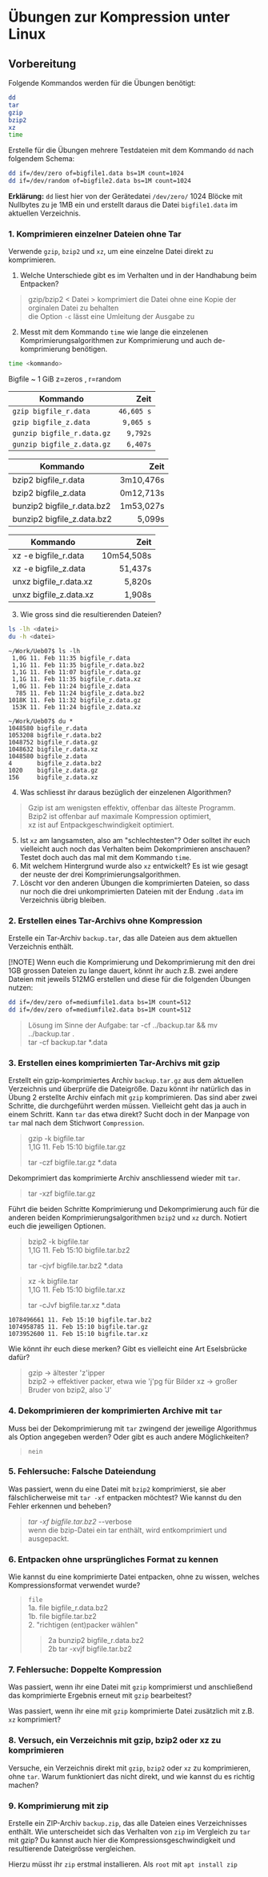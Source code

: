 # Übungen zur Kompression unter Linux

## Vorbereitung

Folgende Kommandos werden für die Übungen benötigt:
```bash
dd
tar
gzip
bzip2
xz
time
```

Erstelle für die Übungen mehrere Testdateien mit dem Kommando `dd` nach folgendem Schema:
```bash
dd if=/dev/zero of=bigfile1.data bs=1M count=1024
dd if=/dev/random of=bigfile2.data bs=1M count=1024
```
**Erklärung:** `dd` liest hier von der Gerätedatei `/dev/zero/` 1024 Blöcke mit Nullbytes zu je 1MB ein und erstellt daraus die Datei `bigfile1.data` im aktuellen Verzeichnis.

### 1. Komprimieren einzelner Dateien ohne Tar
Verwende `gzip`, `bzip2` und `xz`, um eine einzelne Datei direkt zu komprimieren. 

1. Welche Unterschiede gibt es im Verhalten und in der Handhabung beim Entpacken?  
> gzip/bzip2 < Datei > komprimiert die Datei ohne eine Kopie der orginalen Datei zu behalten  
> die Option `-c` lässt eine Umleitung der Ausgabe zu  
2. Messt mit dem Kommando `time` wie lange die einzelenen Komprimierungsalgorithmen zur Komprimierung und auch de-komprimierung benötigen.
```bash
time <kommando>
```

 Bigfile ~ 1 GiB z=zeros , r=random  

| Kommando | Zeit |
|----------|-----:|
| `gzip bigfile_r.data`|       `46,605 s`|
| `gzip bigfile_z.data`     |   `9,065 s`|
| `gunzip bigfile_r.data.gz`   | `9,792s`| 
| `gunzip bigfile_z.data.gz`  |  `6,407s`| 

| Kommando | Zeit |
|----------|-----:|
| bzip2 bigfile_r.data      |  3m10,476s | 
| bzip2 bigfile_z.data      |  0m12,713s | 
| bunzip2 bigfile_r.data.bz2 | 1m53,027s | 
| bunzip2 bigfile_z.data.bz2 |    5,099s | 

| Kommando | Zeit |
|----------|-----:|
| xz -e bigfile_r.data 	  |   10m54,508s | 
| xz -e bigfile_z.data    |      51,437s | 
| unxz  bigfile_r.data.xz |       5,820s | 
| unxz  bigfile_z.data.xz |       1,908s | 


3. Wie gross sind die resultierenden Dateien? 
```bash
ls -lh <datei>
du -h <datei>
```

```
~/Work/Ueb07$ ls -lh
 1,0G 11. Feb 11:35 bigfile_r.data
 1,1G 11. Feb 11:35 bigfile_r.data.bz2
 1,1G 11. Feb 11:07 bigfile_r.data.gz
 1,1G 11. Feb 11:35 bigfile_r.data.xz
 1,0G 11. Feb 11:24 bigfile_z.data
  785 11. Feb 11:24 bigfile_z.data.bz2
1018K 11. Feb 11:32 bigfile_z.data.gz
 153K 11. Feb 11:24 bigfile_z.data.xz

~/Work/Ueb07$ du *
1048580 bigfile_r.data
1053208 bigfile_r.data.bz2
1048752 bigfile_r.data.gz
1048632 bigfile_r.data.xz
1048580 bigfile_z.data
4       bigfile_z.data.bz2
1020    bigfile_z.data.gz
156     bigfile_z.data.xz

```

4. Was schliesst ihr daraus bezüglich der einzelenen Algorithmen?

> Gzip ist am wenigsten effektiv, offenbar das älteste Programm.  
> Bzip2 ist offenbar auf maximale Kompression optimiert,  
> xz ist auf Entpackgeschwindigkeit optimiert.  

5. Ist `xz` am langsamsten, also am "schlechtesten"? Oder solltet ihr euch vielleicht auch noch das Verhalten beim Dekomprimieren anschauen? Testet doch auch das mal mit dem Kommando `time`.
6. Mit welchem Hintergrund wurde also `xz` entwickelt? Es ist wie gesagt der neuste der drei Komprimierungsalgorithmen.
7. Löscht vor den anderen Übungen die komprimierten Dateien, so dass nur noch die drei unkomprimierten Dateien mit der Endung `.data` im Verzeichnis übrig bleiben.

### 2. Erstellen eines Tar-Archivs ohne Kompression
Erstelle ein Tar-Archiv `backup.tar`, das alle Dateien aus dem aktuellen Verzeichnis enthält.

[!NOTE]
Wenn euch die Komprimierung und Dekomprimierung mit den drei 1GB grossen Dateien zu lange dauert, könnt ihr auch z.B. zwei andere Dateien mit jeweils 512MG erstellen und diese für die folgenden Übungen nutzen:
```bash
dd if=/dev/zero of=mediumfile1.data bs=1M count=512
dd if=/dev/zero of=mediumfile2.data bs=1M count=512
```

> Lösung im Sinne der Aufgabe: tar -cf ../backup.tar && mv ../backup.tar .  
> tar -cf backup.tar *.data  

### 3. Erstellen eines komprimierten Tar-Archivs mit gzip
Erstellt ein gzip-komprimiertes Archiv `backup.tar.gz` aus dem aktuellen 
Verzeichnis und überprüfe die Dateigröße. Dazu könnt ihr natürlich das in Übung 2 
erstellte Archiv einfach mit `gzip` komprimieren. Das sind aber zwei Schritte, die 
durchgeführt werden müssen. Vielleicht geht das ja auch in einem Schritt. Kann 
`tar` das etwa direkt? Sucht doch in der Manpage von `tar` mal nach dem Stichwort 
`Compression`.

> gzip -k bigfile.tar  
> 1,1G 11. Feb 15:10 bigfile.tar.gz  
>   
> tar -czf bigfile.tar.gz *.data    

Dekomprimiert das komprimierte Archiv anschliessend wieder mit `tar`.

> tar -xzf bigfile.tar.gz  

Führt die beiden Schritte Komprimierung und Dekomprimierung auch für die anderen beiden Komprimierungsalgorithmen `bzip2` und `xz` durch. Notiert euch die jeweiligen Optionen.

> bzip2 -k bigfile.tar  
> 1,1G 11. Feb 15:10 bigfile.tar.bz2  
>   
> tar -cjvf bigfile.tar.bz2 *.data   

> xz -k bigfile.tar  
> 1,1G 11. Feb 15:10 bigfile.tar.xz  
>   
> tar -cJvf bigfile.tar.xz *.data   

```
1078496661 11. Feb 15:10 bigfile.tar.bz2
1074958785 11. Feb 15:10 bigfile.tar.gz
1073952600 11. Feb 15:10 bigfile.tar.xz
```

Wie könnt ihr euch diese merken? Gibt es vielleicht eine Art Eselsbrücke dafür?

> gzip -> ältester 'z'ipper  
> bzip2 -> effektiver packer, etwa wie 'j'pg für Bilder
> xz -> großer Bruder von bzip2, also 'J'

### 4. Dekomprimieren der komprimierten Archive mit `tar`
Muss bei der Dekomprimierung mit `tar` zwingend der jeweilige Algorithmus als Option angegeben werden? Oder gibt es auch andere Möglichkeiten?
> `nein`


### 5. Fehlersuche: Falsche Dateiendung
Was passiert, wenn du eine Datei mit `bzip2` komprimierst, sie aber fälschlicherweise mit `tar -xf` entpacken 
möchtest? Wie kannst du den Fehler erkennen und beheben?

> *tar -xf bigfile.tar.bz2* --verbose  
> wenn die bzip-Datei ein tar enthält, wird entkomprimiert und ausgepackt.  


### 6. Entpacken ohne ursprüngliches Format zu kennen
Wie kannst du eine komprimierte Datei entpacken, ohne zu wissen, welches Kompressionsformat verwendet wurde?

> ` file `  
> 1a. file bigfile_r.data.bz2   
> 1b. file bigfile.tar.bz2  
> 2. "richtigen (ent)packer wählen"  
>>  2a bunzip2 bigfile_r.data.bz2  
>>  2b tar -xvjf bigfile.tar.bz2  

### 7. Fehlersuche: Doppelte Kompression
Was passiert, wenn ihr eine Datei mit `gzip` komprimierst und anschließend das komprimierte Ergebnis erneut mit `gzip` bearbeitest?

Was passiert, wenn ihr eine mit `gzip` komprimierte Datei zusätzlich mit z.B. `xz` komprimiert?

### 8. Versuch, ein Verzeichnis mit gzip, bzip2 oder xz zu komprimieren
Versuche, ein Verzeichnis direkt mit `gzip`, `bzip2` oder `xz` zu komprimieren, ohne `tar`. 
Warum funktioniert das nicht direkt, und wie kannst du es richtig machen?

>  

### 9. Komprimierung mit zip
Erstelle ein ZIP-Archiv `backup.zip`, das alle Dateien eines Verzeichnisses enthält. 
Wie unterscheidet sich das Verhalten von `zip` im Vergleich zu `tar` mit gzip? 
Du kannst auch hier die Kompressionsgeschwindigkeit und resultierende Dateigrösse vergleichen.

Hierzu müsst ihr `zip` erstmal installieren. Als `root` mit `apt install zip`
